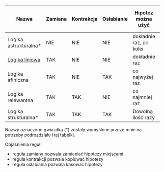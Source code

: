 | Nazwa                 | Zamiana | Kontrakcja | Osłabianie | Hipotez można użyć      | Kontekst to     | Trzeba zużyć wszystkie hipotezy? |
| --------------------- | ------- | ---------- | ---------- | ----------------------- | --------------- | -------------------------------- |
| Logika astrukturalna* | NIE     | NIE        | NIE        | dokładnie raz, po kolei | [kolejka][2]    | TAK                              |
| [Logika liniowa][1]   | TAK     | NIE        | NIE        | dokładnie raz           | [multizbiór][3] | TAK                              |
| Logika afiniczna      | TAK     | NIE        | TAK        | co najwyżej raz         | [multizbiór][3] | NIE                              |
| Logika relewantna     | TAK     | TAK        | NIE        | co najmniej raz         | [zbiór][4]      | TAK                              |
| Logika strukturalna*  | TAK     | TAK        | TAK        | Dowolną ilość razy      | [zbiór][4]      | NIE                              |

Nazwy oznaczone gwiazdką (*) zostały wymyślone przeze mnie na potrzeby podrozdziału i tej tabelki.

Objaśnienia reguł:
- reguła zamiany pozwala zamieniać hipotezy miejscami
- reguła kontrakcji pozwala kopiować hipotezy
- reguła osłabiania pozwala kasować hipotezy

[1]: https://en.wikipedia.org/wiki/Linear_logic
[2]: https://en.wikipedia.org/wiki/Queue_(abstract_data_type)
[3]: https://en.wikipedia.org/wiki/Multiset
[4]: https://en.wikipedia.org/wiki/Set_(abstract_data_type)